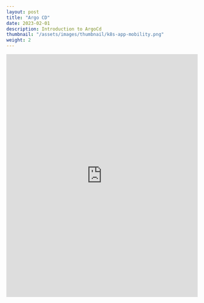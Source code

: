 ```yaml
---
layout: post
title: "Argo CD"
date: 2023-02-01
description: Introduction to ArgoCd
thumbnail: "/assets/images/thumbnail/k8s-app-mobility.png"
weight: 2
---
```



<iframe width="100%" height="640" sandbox="allow-forms allow-modals allow-popups allow-same-origin allow-scripts" src="https://play.instruqt.com/embed/dell/tracks/intro-to-gitops-using-argocd?token=em_EpMK4jHC-fQyWK4m" style="border: 0;"></iframe>